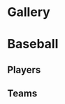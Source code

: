 # Gallery

<script>
  HHDataList.setGlobalTheme('Wheatgerm');
</script>

# Baseball

## Players

<div id="baseball-players-datalist" class="hh-data-list mt-4"></div>

<script>
  new HHDataList({
    confirm: confirm,
    controlsAreSmall: false,
    filterById: (idField, idValue) => `${idField} like "${idValue}"`,
    id: 'baseball-players-datalist',
    queryParams: {
      fields: { name: 'fields', default: '*' },
      filter: { name: 'filter', default: 'playerid like "xyz%"', placeholder: 'birthyear is not null and namefirst like "John"' },
      order: { name: 'order', default: 'birthyear desc', placeholder: 'birthyear desc, namefirst asc' },
      pageNumber: { name: 'page' },
      pageSize: { name: 'limit', choices: [5, 10, 15, 20, 50, 100], default: 5
      }
    },
    recordColumnCount: 4,
    recordFields: [
      { name: 'playerID', label: 'Player ID', isChecked: false },
      { name: 'nameFirst', label: 'First Name', isEditable: true, isRequired: true },
      { name: 'nameLast', label: 'Last Name', isEditable: true, isRequired: true },
      { name: 'nameGiven', label: 'Given Name', isEditable: true, isChecked: false },
      { name: 'birthDay', label: 'Birth Day', isEditable: true },
      { name: 'birthMonth', label: 'Birth Month', isEditable: true },
      { name: 'birthYear', label: 'Birth Year', isEditable: true },
      { name: 'birthCity', label: 'Birth City', isEditable: true },
      { name: 'birthState', label: 'Birth State', isEditable: true },
      { name: 'birthCountry', label: 'Birth Country', isEditable: true },
      { name: 'deathDay', label: 'Death Day', isEditable: true, isChecked: false },
      { name: 'deathMonth', label: 'Death Month', isEditable: true, isChecked: false },
      { name: 'deathYear', label: 'Death Year', isEditable: true, isChecked: false },
      { name: 'deathCity', label: 'Death City', isEditable: true, isChecked: false },
      { name: 'deathState', label: 'Death State', isEditable: true, isChecked: false },
      { name: 'deathCountry', label: 'Death Country', isEditable: true, isChecked: false },
      { name: 'weight', label: 'Weight', isEditable: true },
      { name: 'height', label: 'Height', isEditable: true },
      { name: 'bats', label: 'Bats', isEditable: true },
      { name: 'throws', label: 'Throws', isEditable: true },
      { name: 'debut', label: 'Debut Date', isEditable: true, isChecked: false },
      { name: 'finalGame', label: 'Final Game Date', isEditable: true, isChecked: false },
      { name: 'retroID', label: 'retroID', isEditable: true, isChecked: false },
      { name: 'bbrefID', label: 'bbrefID', isEditable: true, isChecked: false },    
    ],
    recordIdField: 'playerID',
    recordsAreExpanded: false,
    recordsAreNumbered: true,
    recordTitleFields: ['nameFirst', 'nameLast', 'birthYear'],
    recordTitleFormat: (f, r) => `${r[f[0]] ? r[f[0]] : ''} ${r[f[1]]} (b. ${r[f[2]] ? r[f[2]] : 'unknown'})`,
    reportError: (type, title, detail) => { reportError(type, title, detail); },
    reportInfo: (title, detail) => { reportInfo(title, detail); },
    reportWarning: (type, title, detail) => { reportWarning(type, title, detail); },
    responseHelper: {
      numPages: (data, pageSize) => data.metadata.numTotalPages,
      numResponseRecords: (data) => data.metadata.numResponseRecords,
      numMatchedRecords: (data) => data.metadata.numFilteredRecords,
      numTotalRecords: (data) => data.metadata.numTotalRecords,
      recordsArray: (data) => data.records
    },
    showTabDescriptions: true,
    tabDescriptions: {
      home: 'Manage baseball player records in the <a href="https://www.seanlahman.com/baseball-archive/statistics/">Lahman Baseball Dataset</a>.',
      search: 'Filter and order records. <a href="/en/docs/rest-api/query-parameters/" target="_blank">Learn more</a>.',
      fields: 'Specify fields to appear in records.',
      new: 'Create a new record.',
      created: 'The new record is also on the records list.',
      config: 'Set additional configuration parameters.'
    },
    urls: {
      deleteRecord: (id) => `${getDomain()}/api/baseball/v1/players/${id}`,
      getRecord: (id) => `${getDomain()}/api/baseball/v1/players/${id}`,
      getRecords: `${getDomain()}/api/baseball/v1/players`,
      patchRecord: (id) => `${getDomain()}/api/baseball/v1/players/${id}`,
      postRecord: `${getDomain()}/api/baseball/v1/players`,
      putRecord: (id) => `${getDomain()}/api/baseball/v1/players/${id}`
    }
  });
</script>

## Teams

<div id="baseball-teams-datalist" class="hh-data-list"></div>

<script>
  new HHDataList({
    confirm: confirm,
    id: 'baseball-teams-datalist',
    queryParams: {
      fields: { name: 'fields' },
      filter: { name: 'filter' },
      order: { name: 'order' },
      pageNumber: { name: 'page' },
      pageSize: { name: 'limit' }
    },
    recordColumnCount: 4,
    recordIdField: 'ID',
    recordTitleFields: ['name','yearID'],
    recordTitleFormat: (f, r) => `${r[f[0]]} (${r[f[1]]})`,
    reportError: (type, title, detail) => { reportError(type, title, detail); },
    reportInfo: (title, detail) => { reportInfo(title, detail); },
    reportWarning: (type, title, detail) => { reportWarning(type, title, detail); },
    responseHelper: {
      numPages: (data, pageSize) => data.metadata.numTotalPages,
      numResponseRecords: (data) => data.metadata.numResponseRecords,
      numMatchedRecords: (data) => data.metadata.numFilteredRecords,
      numTotalRecords: (data) => data.metadata.numTotalRecords,
      recordsArray: (data) => data.records
    },
    url: `${getDomain()}/api/baseball/v1/teams`,
  });
</script>

<!-- # Open Library

https://openlibrary.org/works/OL27448W.json

<div id="open-library-datalist" class="hh-data-list"></div>

<script>
  new HHDataList({
    confirm: confirm,
    id: 'open-library-datalist',
    queryParams: {
      fields: { name: 'fields' },
      filter: { name: 'q', value: 'snow' },
      order: { name: 'order' },
      pageNumber: { name: 'page' },
      pageSize: { name: 'limit' }
    },
    recordColumnCount: 4,
    recordIdField: 'key',
    recordTitleFields: ['title'],
    recordTitleFormat: (f, r) => `${r[f[0]]}`,
    reportError: (type, title, detail) => { reportError(type, title, detail); },
    reportInfo: (title, detail) => { reportInfo(title, detail); },
    reportWarning: (type, title, detail) => { reportWarning(type, title, detail); },
    responseHelper: {
      numPages: (data, pageSize) => Math.ceil(data.numFound / pageSize),
      numResponseRecords: (data) => data.docs.length,
      numMatchedRecords: (data) => data.numFound,
      recordsArray: (data) => data.docs
    },
    theme: 'Silverberry',
    url: 'https://openlibrary.org/search.json',
  });
</script> -->
